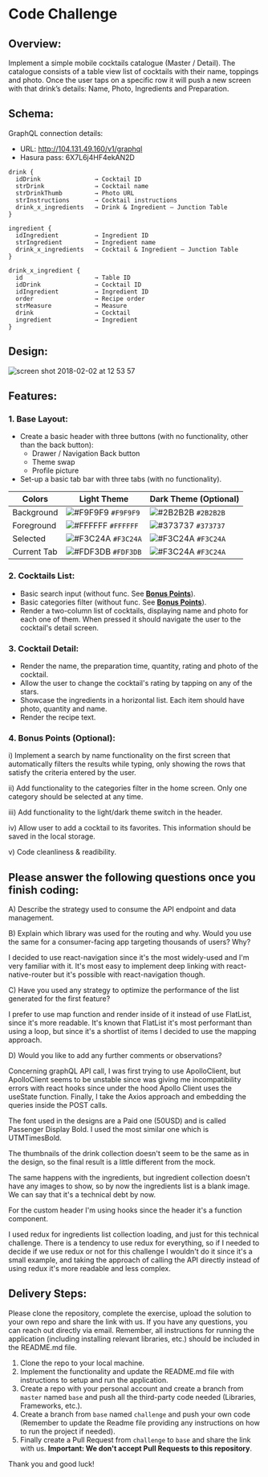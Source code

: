# Code Challenge


## Overview:

Implement a simple mobile cocktails catalogue (Master / Detail). The catalogue consists of a table view list of cocktails with their name, toppings and photo. Once the user taps on a specific row it will push a new screen with that drink’s details: Name, Photo, Ingredients and Preparation.


## Schema:

GraphQL connection details: 

- URL: http://104.131.49.160/v1/graphql
- Hasura pass: 6X7L6j4HF4ekAN2D

```
drink {
  idDrink               → Cocktail ID
  strDrink              → Cocktail name
  strDrinkThumb         → Photo URL
  strInstructions       → Cocktail instructions
  drink_x_ingredients   → Drink & Ingredient – Junction Table
}
```

```
ingredient {
  idIngredient          → Ingredient ID
  strIngredient         → Ingredient name
  drink_x_ingredients   → Cocktail & Ingredient – Junction Table
}
```

```
drink_x_ingredient {
  id                    → Table ID
  idDrink               → Cocktail ID
  idIngredient          → Ingredient ID
  order                 → Recipe order
  strMeasure            → Measure
  drink                 → Cocktail
  ingredient            → Ingredient
}
```


## Design:

![screen shot 2018-02-02 at 12 53 57](https://cdn.dribbble.com/users/2024344/screenshots/8803081/media/d0ac9042563c15d6cd65034a8962455e.png)


## Features:

### 1. Base Layout:

- Create a basic header with three buttons (with no functionality, other than the back button):
  - Drawer / Navigation Back button
  - Theme swap
  - Profile picture
- Set-up a basic tab bar with three tabs (with no functionality).

Colors     | Light Theme | Dark Theme (Optional)
---------- | ----------- | ---------------------
Background | ![#F9F9F9](https://via.placeholder.com/15/F9F9F9/000000?text=+) `#F9F9F9` | ![#2B2B2B](https://via.placeholder.com/15/2B2B2B/000000?text=+) `#2B2B2B`
Foreground | ![#FFFFFF](https://via.placeholder.com/15/FFFFFF/000000?text=+) `#FFFFFF` | ![#373737](https://via.placeholder.com/15/373737/000000?text=+) `#373737`
Selected | ![#F3C24A](https://via.placeholder.com/15/F3C24A/000000?text=+) `#F3C24A` | ![#F3C24A](https://via.placeholder.com/15/F3C24A/000000?text=+) `#F3C24A`
Current Tab | ![#FDF3DB](https://via.placeholder.com/15/FDF3DB/000000?text=+) `#FDF3DB` | ![#F3C24A](https://via.placeholder.com/15/F3C24A/000000?text=+) `#F3C24A`

### 2. Cocktails List:

- Basic search input (without func. See **[Bonus Points](#4-bonus-points-optional)**).
- Basic categories filter (without func. See **[Bonus Points](#4-bonus-points-optional)**).
- Render a two-column list of cocktails, displaying name and photo for each one of them. When pressed it should navigate the user to the cocktail's detail screen.

### 3. Cocktail Detail:

- Render the name, the preparation time, quantity, rating and photo of the cocktail.
- Allow the user to change the cocktail's rating by tapping on any of the stars.
- Showcase the ingredients in a horizontal list. Each item should have photo, quantity and name.
- Render the recipe text.
  
### 4. Bonus Points (Optional):

i) Implement a search by name functionality on the first screen that automatically filters the results while typing, only showing the rows that satisfy the criteria entered by the user.

ii) Add functionality to the categories filter in the home screen. Only one category should be selected at any time.

iii) Add functionality to the light/dark theme switch in the header.

iv) Allow user to add a cocktail to its favorites. This information should be saved in the local storage.

v) Code cleanliness & readibility.

## Please answer the following questions once you finish coding:

A) Describe the strategy used to consume the API endpoint and data management.

B) Explain which library was used for the routing and why. Would you use the same for a consumer-facing app targeting thousands of users? Why?

  I decided to use react-navigation since it's the most widely-used and I'm very familiar with it. It's most easy to implement deep linking with react-native-router but it's possible with react-navigation though.
  
C) Have you used any strategy to optimize the performance of the list generated for the first feature?

  I prefer to use map function and render inside of it instead of use FlatList, since it's more readable. It's known that FlatList it's most performant than using a loop, but since it's a shortlist of items I decided to use the mapping approach.
  
D) Would you like to add any further comments or observations?

  Concerning graphQL API call, I was first trying to use ApolloClient, but ApolloClient seems to be unstable since was giving me incompatibility errors with react hooks since under the hood Apollo Client uses the useState function. Finally, I take the Axios approach and embedding the queries inside the POST calls.
  
  The font used in the designs are a Paid one (50USD) and is called Passenger Display Bold. I used the most similar one which is UTMTimesBold.
  
  The thumbnails of the drink collection doesn't seem to be the same as in the design, so the final result is a little different from the mock.
  
  The same happens with the ingredients, but ingredient collection doesn't have any images to show, so by now the ingredients list is a blank image. We can say that it's a technical debt by now.
  
  For the custom header I'm using hooks since the header it's a function component.
  
  I used redux for ingredients list collection loading, and just for this technical challenge. There is a tendency to use redux for everything, so if I needed to decide if we use redux or not for this challenge I wouldn't do it since it's a small example, and taking the approach of calling the API directly instead of using redux it's more readable and less complex.

## Delivery Steps: 

Please clone the repository, complete the exercise, upload the solution to your own repo and share the link with us. If you have any questions, you can reach out directly via email. Remember, all instructions for running the application (including installing relevant libraries, etc.) should be included in the README.md file. 

1. Clone the repo to your local machine.
2. Implement the functionality and update the README.md file with instructions to setup and run the application.
3. Create a repo with your personal account and create a branch from `master` named `base` and push all the third-party code needed (Libraries, Frameworks, etc.).
4. Create a branch from `base` named `challenge` and push your own code (Remember to update the Readme file providing any instructions on how to run the project if needed).
5. Finally create a Pull Request from `challenge` to `base` and share the link with us. **Important: We don't accept Pull Requests to this repository**.

Thank you and good luck!
